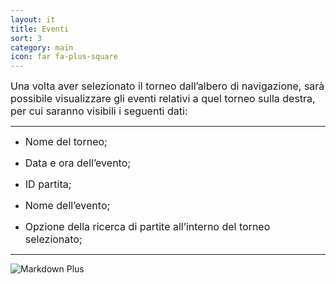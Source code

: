 ```yaml
---
layout: it
title: Eventi
sort: 3
category: main
icon: far fa-plus-square
---
```

<p class="message">
   
</p>


<font size="3">Una volta aver selezionato il torneo dall’albero di navigazione, sarà possibile visualizzare gli eventi relativi a quel torneo sulla destra, per cui saranno visibili i seguenti dati:</font>

--- 

- <font size="3">Nome del torneo;</font>

- <font size="3">Data e ora dell’evento;</font>

- <font size="3">ID partita;</font>

- <font size="3">Nome dell’evento;</font>

- <font size="3">Opzione della ricerca di partite all’interno del torneo selezionato;</font>

---

![Markdown Plus]({{site.baseurl}}/public/images/gestione-quote/home-tool-part-2.png)
